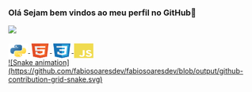 ### Olá Sejam bem vindos ao meu perfil no GitHub👋


   <a href="https://github.com/fabiosoaresdev">
   <img height="180em" src="https://github-readme-stats.vercel.app/api?username=fabiosoaresdev&show_icons=true&theme=tokyonight&include_all_commits=true&count_private=true"/>
  
</div>
<div style="display: inline_block"><br>
   <img align="center" alt="Python" height="30" width="40" src="https://raw.githubusercontent.com/devicons/devicon/master/icons/python/python-original.svg">
  <img align="center" alt="HTML" height="30" width="40" src="https://raw.githubusercontent.com/devicons/devicon/master/icons/html5/html5-original.svg">
  <img align="center" alt="CSS" height="30" width="40" src="https://raw.githubusercontent.com/devicons/devicon/master/icons/css3/css3-original.svg">
  <img align="center" alt="Js" height="30" width="40" src="https://raw.githubusercontent.com/devicons/devicon/master/icons/javascript/javascript-plain.svg">
</div>
![Snake animation](https://github.com/fabiosoaresdev/fabiosoaresdev/blob/output/github-contribution-grid-snake.svg)
